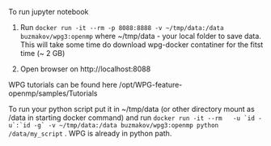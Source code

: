 To run jupyter notebook

1) Run ```docker run -it --rm -p 8088:8888 -v ~/tmp/data:/data buzmakov/wpg3:openmp```
where ~/tmp/data - your local folder to save data. This will take some time do download wpg-docker contatiner for the fitst time (~ 2 GB)

2) Open browser on http://localhost:8088

WPG tutorials can be found here /opt/WPG-feature-openmp/samples/Tutorials

To run your python script put it in ~/tmp/data (or other directory mount as /data in starting docker command) and run ```docker run -it --rm   -u `id -u`:`id -g` -v ~/tmp/data:/data buzmakov/wpg3:openmp python /data/my_script``` . WPG is already in python path.
